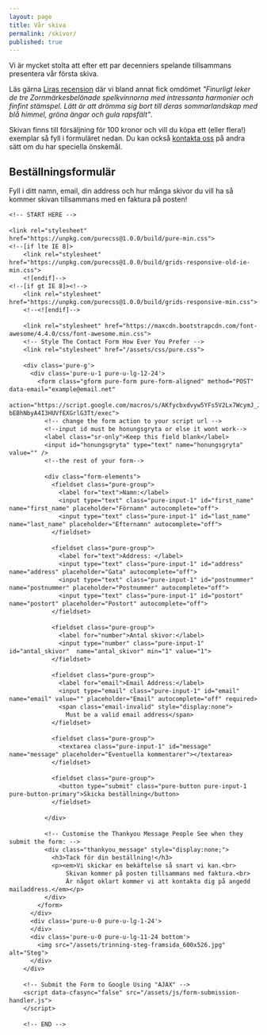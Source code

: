 ```yaml
---
layout: page
title: Vår skiva
permalink: /skivor/
published: true
---
```


Vi är mycket stolta att efter ett par decenniers spelande tillsammans presentera vår första skiva.

Läs gärna [Liras recension](http://www.lira.se/skivrecension/steg/) där vi bland annat fick omdömet _"Finurligt leker de tre Zorn­märkesbelönade spelkvinnorna med intressanta harmonier och finfint stämspel. Lätt är att drömma sig bort till deras sommarlandskap med blå himmel, gröna ängar och gula rapsfält"_.

Skivan finns till försäljning för 100 kronor och vill du köpa ett (eller flera!) exemplar så fyll i formuläret nedan. Du kan också [kontakta oss](/kontakt) på andra sätt om du har speciella önskemål.

<html lang="en">
  <head>
    <meta charset="utf-8">
    <meta name="viewport" content="width=device-width, initial-scale=1.0">
    <meta name="description" content="contact form example">
	<!-- <title>Contact Form Example</title> -->
  </head>

  <body>
	<h2 class="content-head is-center">Beställningsformulär</h2>
	<aside>
      <p>
        Fyll i ditt namn, email, din address och hur många skivor du vill ha
		så kommer skivan tillsammans med en faktura på posten!
      </p>
	</aside>

	<!-- START HERE -->

	<link rel="stylesheet" href="https://unpkg.com/purecss@1.0.0/build/pure-min.css">
	<!--[if lte IE 8]>
		<link rel="stylesheet" href="https://unpkg.com/purecss@1.0.0/build/grids-responsive-old-ie-min.css">
		<![endif]-->
	<!--[if gt IE 8]><!-->
		<link rel="stylesheet" href="https://unpkg.com/purecss@1.0.0/build/grids-responsive-min.css">
		<!--<![endif]-->

		<link rel="stylesheet" href="https://maxcdn.bootstrapcdn.com/font-awesome/4.4.0/css/font-awesome.min.css">
		<!-- Style The Contact Form How Ever You Prefer -->
		<link rel="stylesheet" href="/assets/css/pure.css">

		<div class='pure-g'>
		  <div class='pure-u-1 pure-u-lg-12-24'>
			<form class="gform pure-form pure-form-aligned" method="POST" data-email="example@email.net"
				  action="https://script.google.com/macros/s/AKfycbxdvyw5YFs5V2Lx7WcymJ_JMvC-bEBhNbyA4I3HUVfEXGrlG3Tt/exec">
			  <!-- change the form action to your script url -->
			  <!--input id must be honungsgryta or else it wont work-->
			  <label class="sr-only">Keep this field blank</label>
			  <input id="honungsgryta" type="text" name="honungsgryta" value="" />
			  <!--the rest of your form-->

			  <div class="form-elements">
				<fieldset class="pure-group">
				  <label for="text">Namn:</label>
				  <input type="text" class="pure-input-1" id="first_name" name="first_name" placeholder="Förnamn" autocomplete="off">
				  <input type="text" class="pure-input-1" id="last_name" name="last_name" placeholder="Efternamn" autocomplete="off">
				</fieldset>

				<fieldset class="pure-group">
				  <label for="text">Address: </label>
				  <input type="text" class="pure-input-1" id="address" name="address" placeholder="Gata" autocomplete="off">
				  <input type="text" class="pure-input-1" id="postnummer" name="postnummer" placeholder="Postnummer" autocomplete="off">
				  <input type="text" class="pure-input-1" id="postort" name="postort" placeholder="Postort" autocomplete="off">
				</fieldset>

				<fieldset class="pure-group">
				  <label for="number">Antal skivor:</label>
				  <input type="number" class="pure-input-1" id="antal_skivor"  name="antal_skivor" min="1" value="1">
				</fieldset>

				<fieldset class="pure-group">
				  <label for="email">Email Address:</label>
				  <input type="email" class="pure-input-1" id="email" name="email" value="" placeholder="Email" autocomplete="off" required>
				  <span class="email-invalid" style="display:none">
					Must be a valid email address</span>
				</fieldset>

				<fieldset class="pure-group">
				  <textarea class="pure-input-1" id="message" name="message" placeholder="Eventuella kommentarer"></textarea>
				</fieldset>

				<fieldset class="pure-group">
				  <button type="submit" class="pure-button pure-input-1 pure-button-primary">Skicka beställning</button>
				</fieldset>

			  </div>

			  <!-- Customise the Thankyou Message People See when they submit the form: -->
			  <div class="thankyou_message" style="display:none;">
				<h3>Tack för din beställning!</h3>
				<p><em>Vi skickar en bekäftelse så snart vi kan.<br>
					Skivan kommer på posten	tillsammans med faktura.<br>
					Är något oklart kommer vi att kontakta dig på angedd mailaddress.</em></p>
			  </div>
			</form>
		  </div>
		  <div class='pure-u-0 pure-u-lg-1-24'>
		  </div>
		  <div class='pure-u-0 pure-u-lg-11-24 bottom'>
			<img src="/assets/trinning-steg-framsida_600x526.jpg" alt="Steg">
		  </div>
		</div>

		<!-- Submit the Form to Google Using "AJAX" -->
		<script data-cfasync="false" src="/assets/js/form-submission-handler.js">
		</script>

		<!-- END -->

  </body>
</html>
